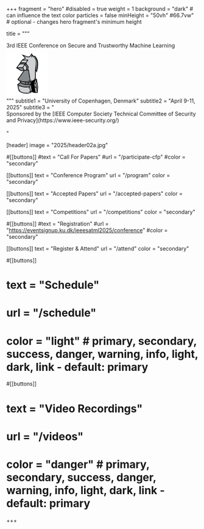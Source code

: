 +++
fragment = "hero"
#disabled = true
weight = 1
background = "dark" # can influence the text color
particles = false
minHeight = "50vh" #66.7vw" # optional - changes hero fragment's minimum height

title = """
<div class='left'>
3rd IEEE Conference on Secure and Trustworthy Machine Learning
</div><div class='right'>
  <img src='/images/2025/satml-logo.svg' alt='SaTML 2025 Logo' 
       style='width: 110px; padding-top:5px;'>
</div>
"""
subtitle1 = "University of Copenhagen, Denmark"
subtitle2 = "April 9-11, 2025"
subtitle3 = "<br>Sponsored by the [IEEE Computer Society Technical Committee of Security and Privacy](https://www.ieee-security.org/)<br><br>"

[header]
  image = "2025/header02a.jpg"

#[[buttons]]
#text = "Call For Papers"
#url = "/participate-cfp"
#color = "secondary"

[[buttons]]
  text = "Conference Program"
  url = "/program"
  color = "secondary"

[[buttons]]
  text = "Accepted Papers"
  url = "/accepted-papers"
  color = "secondary"

[[buttons]]
text = "Competitions"
url = "/competitions"
color = "secondary"

#[[buttons]]
#text = "Registration"
#url = "https://eventsignup.ku.dk/ieeesatml2025/conference"
#color = "secondary" 
  
[[buttons]]
text = "Register & Attend"
url = "/attend"
color = "secondary"

   
#[[buttons]]
#  text = "Schedule"
#  url = "/schedule"
#  color = "light" # primary, secondary, success, danger, warning, info, light, dark, link - default: primary

#[[buttons]]
#  text = "Video Recordings"
#  url = "/videos"
#  color = "danger" # primary, secondary, success, danger, warning, info, light, dark, link - default: primary

+++
